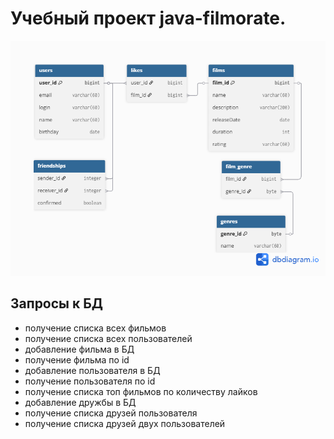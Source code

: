 # Учебный проект java-filmorate.

![Схема БД](Table.png)  

## Запросы к БД
* получение списка всех фильмов
* получение списка всех пользователей
* добавление фильма в БД
* получение фильма по id
* добавление пользователя в БД
* получение пользователя по id
* получение списка топ фильмов по количеству лайков
* добавление дружбы в БД
* получение списка друзей пользователя
* получение списка друзей двух пользователей